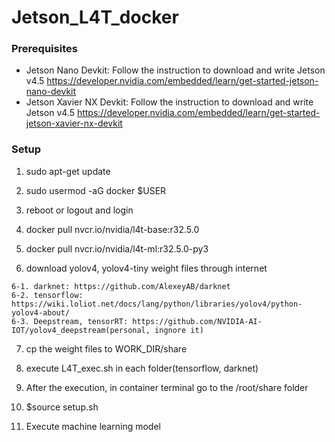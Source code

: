 # Jetson_L4T_docker

  ### Prerequisites
  - Jetson Nano Devkit:
  Follow the instruction to download and write Jetson v4.5 
  https://developer.nvidia.com/embedded/learn/get-started-jetson-nano-devkit
  - Jetson Xavier NX Devkit:
  Follow the instruction to download and write Jetson v4.5 
  https://developer.nvidia.com/embedded/learn/get-started-jetson-xavier-nx-devkit
  
  ### Setup
  1.  sudo apt-get update
  
  2.  sudo usermod -aG docker $USER
  
  3.  reboot or logout and login
  
  4.  docker pull nvcr.io/nvidia/l4t-base:r32.5.0
  
  5.  docker pull nvcr.io/nvidia/l4t-ml:r32.5.0-py3
  
  6.  download yolov4, yolov4-tiny weight files through internet
  
    6-1. darknet: https://github.com/AlexeyAB/darknet
    6-2. tensorflow: https://wiki.loliot.net/docs/lang/python/libraries/yolov4/python-yolov4-about/
    6-3. Deepstream, tensorRT: https://github.com/NVIDIA-AI-IOT/yolov4_deepstream(personal, ingnore it)
    
  7.  cp the weight files to WORK_DIR/share
  
  8.  execute L4T_exec.sh in each folder(tensorflow, darknet)
  
  9.  After the execution, in container terminal go to the /root/share folder
  
  10. $source setup.sh
  
  11. Execute machine learning model
